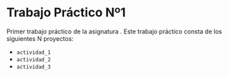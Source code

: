 # Trabajo Práctico Nº1

Primer trabajo práctico de la asignatura <Algoritmos y Estructuras de Datos>.
Este trabajo práctico consta de los siguientes N proyectos:
  - `actividad_1`
  - `actividad_2`
  - `actividad_3`

